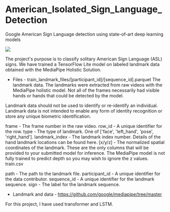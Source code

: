 # American_Isolated_Sign_Language_Detection
Google American Sign Language detection using state-of-art deep learning models

<img src="https://camo.githubusercontent.com/cb42c646117de94a5ca0ea0e6b71b88178544bd0719a10d944f8b4aa6b1430fd/68747470733a2f2f6d65646961706970652e6465762f696d616765732f6d6f62696c652f686f6c69737469635f706970656c696e655f6578616d706c652e6a7067">

The project's purpose is to classify solitary American Sign Language (ASL) signs. We have trained a TensorFlow Lite model on labeled landmark data obtained with the MediaPipe Holistic Solution.

- Files - 
train_landmark_files/[participant_id]/[sequence_id].parquet The landmark data. The landmarks were extracted from raw videos with the MediaPipe holistic model. Not all of the frames necessarily had visible hands or hands that could be detected by the model.

Landmark data should not be used to identify or re-identify an individual. Landmark data is not intended to enable any form of identity recognition or store any unique biometric identification.

frame - The frame number in the raw video.
row_id - A unique identifier for the row.
type - The type of landmark. One of ['face', 'left_hand', 'pose', 'right_hand'].
landmark_index - The landmark index number. Details of the hand landmark locations can be found here.
[x/y/z] - The normalized spatial coordinates of the landmark. These are the only columns that will be provided to your submitted model for inference. The MediaPipe model is not fully trained to predict depth so you may wish to ignore the z values.
train.csv

path - The path to the landmark file.
participant_id - A unique identifier for the data contributor.
sequence_id - A unique identifier for the landmark sequence.
sign - The label for the landmark sequence.

- Landmark and data - https://github.com/google/mediapipe/tree/master

For this project, I have used transformer and LSTM.

